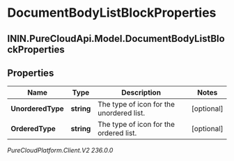 # DocumentBodyListBlockProperties

## ININ.PureCloudApi.Model.DocumentBodyListBlockProperties

## Properties

|Name | Type | Description | Notes|
|------------ | ------------- | ------------- | -------------|
| **UnorderedType** | **string** | The type of icon for the unordered list. | [optional] |
| **OrderedType** | **string** | The type of icon for the ordered list. | [optional] |



_PureCloudPlatform.Client.V2 236.0.0_
